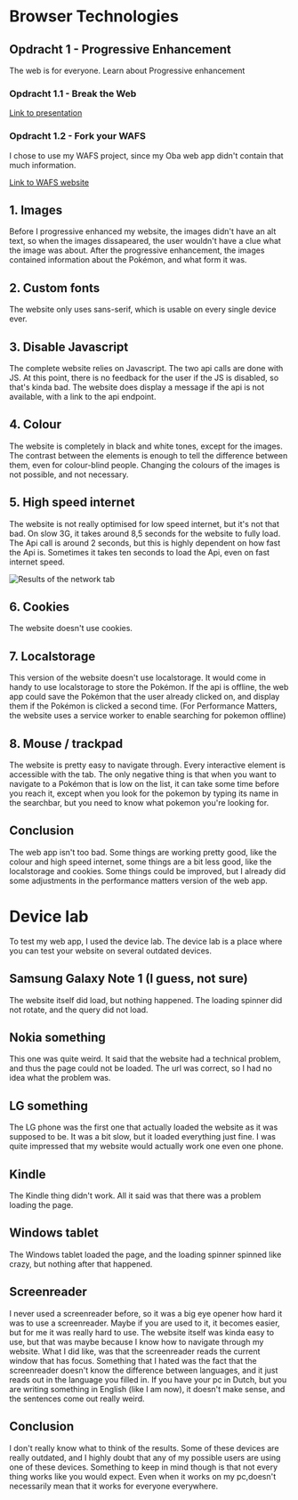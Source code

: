 # Browser Technologies

## Opdracht 1 - Progressive Enhancement

The web is for everyone. Learn about Progressive enhancement

### Opdracht 1.1 - Break the Web

[Link to presentation](https://docs.google.com/presentation/d/19a6mIf_GFPngIeJZXZoi-1VCQU8enFxl8Ml8VSAJBjs/edit?usp=sharing)

### Opdracht 1.2 - Fork your WAFS

I chose to use my WAFS project, since my Oba web app didn't contain that much information.

[Link to WAFS website](https://rick712.github.io/wafs/opdracht1/wafs/app/dist/index.html)

## 1. Images

Before I progressive enhanced my website, the images didn't have an alt text, so when the images dissapeared, the user wouldn't have a clue what the image was about. After the progressive enhancement, the images contained information about the Pokémon, and what form it was.

## 2. Custom fonts

The website only uses sans-serif, which is usable on every single device ever.

## 3. Disable Javascript

The complete website relies on Javascript. The two api calls are done with JS. At this point, there is no feedback for the user if the JS is disabled, so that's kinda bad. The website does display a message if the api is not available, with a link to the api endpoint.

## 4. Colour

The website is completely in black and white tones, except for the images. The contrast between the elements is enough to tell the difference between them, even for colour-blind people. Changing the colours of the images is not possible, and not necessary.

## 5. High speed internet

The website is not really optimised for low speed internet, but it's not that bad. On slow 3G, it takes around 8,5 seconds for the website to fully load. The Api call is around 2 seconds, but this is highly dependent on how fast the Api is. Sometimes it takes ten seconds to load the Api, even on fast internet speed.

![Results of the network tab](https://i.imgur.com/nrk5FUq.png)

## 6. Cookies

The website doesn't use cookies. 

## 7. Localstorage

This version of the website doesn't use localstorage. It would come in handy to use localstorage to store the Pokémon. If the api is offline, the web app could save the Pokémon that the user already clicked on, and display them if the Pokémon is clicked a second time. (For Performance Matters, the website uses a service worker to enable searching for pokemon offline)

## 8. Mouse / trackpad

The website is pretty easy to navigate through. Every interactive element is accessible with the tab. The only negative thing is that when you want to navigate to a Pokémon that is low on the list, it can take some time before you reach it, except when you look for the pokemon by typing its name in the searchbar, but you need to know what pokemon you're looking for.

## Conclusion

The web app isn't too bad. Some things are working pretty good, like the colour and high speed internet, some things are a bit less good, like the localstorage and cookies. Some things could be improved, but I already did some adjustments in the performance matters version of the web app.

# Device lab

To test my web app, I used the device lab. The device lab is a place where you can test your website on several outdated devices.

## Samsung Galaxy Note 1 (I guess, not sure)

The website itself did load, but nothing happened. The loading spinner did not rotate, and the query did not load. 

## Nokia something

This one was quite weird. It said that the website had a technical problem, and thus the page could not be loaded. The url was correct, so I had no idea what the problem was.

## LG something

The LG phone was the first one that actually loaded the website as it was supposed to be. It was a bit slow, but it loaded everything just fine. I was quite impressed that my website would actually work one even one phone.

## Kindle

The Kindle thing didn't work. All it said was that there was a problem loading the page.

## Windows tablet

The Windows tablet loaded the page, and the loading spinner spinned like crazy, but nothing after that happened.

## Screenreader

I never used a screenreader before, so it was a big eye opener how hard it was to use a screenreader. Maybe if you are used to it, it becomes easier, but for me it was really hard to use. The website itself was kinda easy to use, but that was maybe because I know how to navigate through my website. What I did like, was that the screenreader reads the current window that has focus. Something that I hated was the fact that the screenreader doesn't know the difference between languages, and it just reads out in the language you filled in. If you have your pc in Dutch, but you are writing something in English (like I am now), it doesn't make sense, and the sentences come out really weird.

## Conclusion

I don't really know what to think of the results. Some of these devices are really outdated, and I highly doubt that any of my possible users are using one of these devices. Something to keep in mind though is that not every thing works like you would expect. Even when it works on my pc,doesn't necessarily mean that it works for everyone everywhere.

